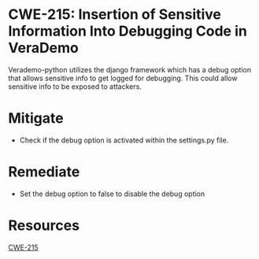 # CWE-215: Insertion of Sensitive Information Into Debugging Code in VeraDemo
Verademo-python utilizes the django framework which has a debug option that allows sensitive info to get logged for debugging. This could allow sensitive info to be exposed to attackers. 

# Mitigate
* Check if the debug option is activated within the settings.py file.

# Remediate
* Set the debug option to false to disable the debug option

# Resources
[CWE-215](https://cwe.mitre.org/data/definitions/215)
